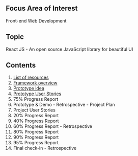 ## Focus Area of Interest
Front-end Web Development

## Topic
React JS - An open source JavaScript library for beautiful UI

## Contents
1. [List of resources](posts/week-09-10)
2. [Framework overview](posts/week-09-17)
3. [Prototype idea](posts/week-09-17-02)
4. [Prototype User Stories](posts/week-09-24)
5. 75% Progress Report [](posts/week-10-01)
6. Prototype & Demo - Retrospective - Project Plan [](posts/week-10-08)
7. Project User Stories [](posts/week-10-15)
8. 20% Progress Report [](posts/week-10-22)
9. 40% Progress Report [](posts/week-10-29)
10. 60% Progress Report - Retrospective [](posts/week-11-05)
11. 80% Progress Report [](posts/week-11-12)
12. 90% Progress Report [](posts/week-11-19)
13. 95% Progress Report [](posts/week-11-26)
14. Final check-in - Retrospective [](posts/week-12-03)
